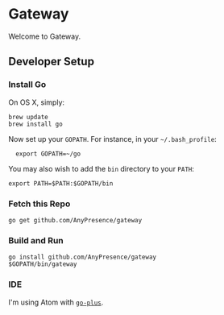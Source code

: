 # Gateway

Welcome to Gateway.

## Developer Setup

### Install Go

On OS X, simply:

    brew update
    brew install go

Now set up your `GOPATH`. For instance, in your `~/.bash_profile`:

	  export GOPATH=~/go

You may also wish to add the `bin` directory to your `PATH`:

    export PATH=$PATH:$GOPATH/bin

### Fetch this Repo

    go get github.com/AnyPresence/gateway

### Build and Run

    go install github.com/AnyPresence/gateway
    $GOPATH/bin/gateway

### IDE

I'm using Atom with [`go-plus`](https://atom.io/packages/go-plus).
